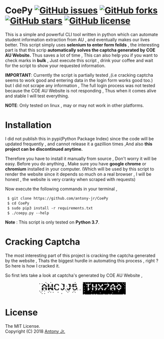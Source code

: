 # CoePy [![GitHub issues](https://img.shields.io/github/issues/antony-jr/CoePy.svg?style=flat-square)](https://github.com/antony-jr/CoePy/issues) [![GitHub forks](https://img.shields.io/github/forks/antony-jr/CoePy.svg?style=flat-square)](https://github.com/antony-jr/CoePy/network) [![GitHub stars](https://img.shields.io/github/stars/antony-jr/CoePy.svg?style=flat-square)](https://github.com/antony-jr/CoePy/stargazers) [![GitHub license](https://img.shields.io/github/license/antony-jr/CoePy.svg?style=flat-square)](https://github.com/antony-jr/CoePy/blob/master/LICENSE)

This is a simple and powerful CLI tool written in python which can automate student information extraction from AU , and
eventually makes our lives better.
This script simply uses **selenium to enter form feilds** , the interesting part is that this scrip **automatically solves the
captcha generated by COE AU Website.**
Thus saves a lot of time , This can also help you if you want to check marks in **bulk** , Just execute this script , drink
your coffee and wait for the script to show your requested information.

**IMPORTANT**: Currently the script is partially tested ,(i.e cracking captcha seems to work good and entering data in the login form works good too.) but I did not scrape any information , The full login process was not tested because the COE AU Website is not responding , Thus
when it comes alive and stable I will test everything.

**NOTE**: Only tested on linux , may or may not work in other platforms.

# Installation

I did not publish this in pypi(Python Package Index) since the code will be updated frequently , and cannot release it a gazillion times ,And also **this project can be discontinued anytime.** 

Therefore you have to install it manually from source , Don't worry it will be easy. Before you do anything , Make sure you have **google chrome** or **chromium** installed in your computer. (Which will be used by this script to render the website since it
depends so much on a real browser , I will be honest , the website is very cranky when scraped with requests)

Now execute the following commands in your terminal ,
```
 $ git clone https://github.com/antony-jr/CoePy
 $ cd CoePy
 $ sudo pip3 install -r requirements.txt
 $ ./coepy.py --help
```

**Note** : This script is only tested on **Python 3.7**.

# Cracking Captcha

The most interesting part of this project is cracking the captcha generated by the website , Thats the biggest hurdle
in automating this process , right ?
So here is how I cracked it.

So first lets take a look at captcha's generated by COE AU Website ,
<p align=center>
 <img src="CaptchaSamples/CaptchaSample0.png" height=40 width=140/>
 <img src="CaptchaSamples/CaptchaSample1.png" height=40 width=140/>
</p>

# License

The MIT License.   
Copyright (C) 2018 [Antony Jr.](https://github.com/antony-jr)
